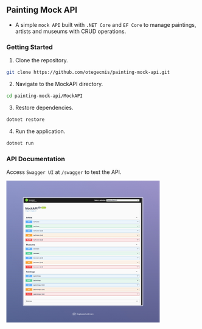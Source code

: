 ## Painting Mock API

- A simple `mock API` built with `.NET Core` and `EF Core` to manage paintings, artists and museums with CRUD operations.

### Getting Started

1. Clone the repository.
```sh
git clone https://github.com/otegecmis/painting-mock-api.git
```

2. Navigate to the MockAPI directory.
```sh
cd painting-mock-api/MockAPI
```

3. Restore dependencies.
```sh
dotnet restore
```

4. Run the application.
```sh
dotnet run
```

### API Documentation

Access `Swagger UI` at `/swagger` to test the API.

<div style="float: left;">
    <img src=".github/Images/Swagger.jpeg" style="width: 80%;" />
</div>
